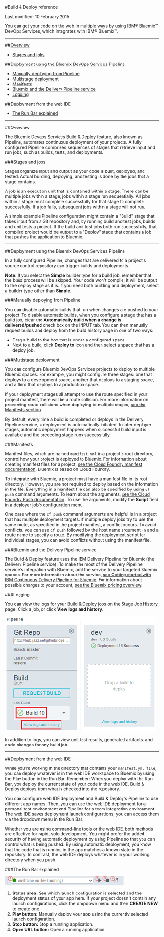 #Build & Deploy reference

Last modified: 10 February 2015

You can get your code on the web in multiple ways by using IBM® Bluemix&trade; DevOps Services, which integrates with IBM® Bluemix™.

---
##[Overview](#overview)
* [Stages and jobs](#key)

##[Deployment using the Bluemix DevOps Services Pipeline](#auto)
* [Manually deploying from Pipeline](#pipeline_manual)
* [Multistage deployment](#multi)
* [Manifests](#manifests)
* [Bluemix and the Delivery Pipeline service](#service)
* [Logging](#logs)

##[Deployment from the web IDE](#manual)
* [The Run Bar explained](#runbar)

<!--
##[Additional resources](#addl)
* [Charging](#charging)
* [Bluemix Delivery Pipeline Service Documentation](#servicedoc)
-->

---
<a name="overview"></a>
##Overview

The Bluemix Devops Services Build & Deploy feature, also known as Pipeline, automates continuous deployment of your projects. A fully configured Pipeline comprises sequences of stages that retrieve input and run jobs, such as builds, tests, and deployments.

<a name="key"></a>
###Stages and jobs

Stages organize input and output as your code is built, deployed, and tested. Actual building, deploying, and testing is done by the jobs that a stage contains. 

A job is an execution unit that is contained within a stage. There can be multiple jobs within a stage; jobs within a stage run sequentially. All jobs within a stage must complete successfully for that stage to complete successfully. If a job fails, subsequent jobs within a stage will not run.

A simple example Pipeline configuration might contain a "Build" stage that takes input from a Git repository and, by running build and test jobs, builds and unit tests a project. If the build and test jobs both run successfully, that compiled project would be output to a "Deploy" stage that contains a job that pushes the application to Bluemix.

---
<a name="auto"></a>
##Deployment using the Bluemix DevOps Services Pipeline

In a fully configured Pipeline, changes that are delivered to a project's source control repository can trigger builds and deployments.

**Note**: If you select the **Simple** builder type for a build job, remember that the *build* process will be skipped. Your code won't compile; it will be output to the deploy stage as it is. If you need both building and deployment, select a builder type other than **Simple**.  

<a name="pipeline_manual"></a>
###Manually deploying from Pipeline

You can disable automatic builds that run when changes are pushed to your project. To disable automatic builds, when you configure a stage that has a build job, clear the **Automatically build when a change is delivered/pushed** check box on the INPUT tab. You can then manually request builds and deploy from the build history page in one of two ways:
  * Drag a build to the box that is under a configured space.
  * Next to a build, click **Deploy to** icon and then select a space that has a deploy job.

<a name="multi"></a>
###Multistage deployment

You can configure Bluemix DevOps Services projects to deploy to multiple Bluemix spaces. For example, you might configure three stages: one that deploys to a development space, another that deploys to a staging space, and a third that deploys to a production space.

If your deployment stages all attempt to use the route specified in your project manifest, there will be a route collision. For more information on preventing route collisions when deploying to multiple stages, [see the Manifests section][6].

By default, every time a build is completed or deploys in the Delivery Pipeline service, a deployment is automatically initiated. In later deployer stages, automatic deployment happens when successful build input is available and the preceding stage runs successfully.

<a name="manifests"></a>
###Manifests

Manifest files, which are named `manifest.yml` in a project's root directory, control how your project is deployed to Bluemix. For information about creating manifest files for a project, [see the Cloud Foundry manifest documentation][2]. Bluemix is based on Cloud Foundry.

To integrate with Bluemix, a project must have a manifest file in its root directory. However, you are not required to deploy based on the information in the file. Everything in a manifest file can also be specified by using `cf push` command arguments. To learn about the arguments, [see the Cloud Foundry Push documentation][3]. To use the arguments, modify the **Script** field in a deployer job's configuration menu.

One case where the `cf push` command arguments are helpful is in a project that has multiple deployment targets. If multiple deploy jobs try to use the same route, as specified in the project manifest, a conflict occurs. To avoid conflicts, you can use `cf push` followed by the host name argument `-n` and a route name to specify a route. By modifying the deployment script for individual stages, you can avoid conflicts without using the manifest file.

<a name="service"></a>
###Bluemix and the Delivery Pipeline service

The Build & Deploy feature uses the IBM Delivery Pipeline for Bluemix (the Delivery Pipeline service). To make the most of the Delivery Pipeline service's integration with Bluemix, add the service to your targeted Bluemix spaces. For more information about the service, [see Getting started with IBM Continuous Delivery Pipeline for Bluemix][3]. For information about possible charges to your account, [see the Bluemix pricing overview][4].

<a name="logs"></a>
###Logging

You can view the logs for your Build & Deploy jobs on the Stage Job History page. Click a job, or click **View logs and history**.

![Locations that open history pages from Advanced Build & Deploy][5]

In addition to logs, you can view unit test results, generated artifacts, and code changes for any build job.

---
<a name="manual"></a>
##Deployment from the web IDE

While you're working in the directory that contains your `manifest.yml file`, you can deploy whatever is in the web IDE workspace to Bluemix by using the Play button in the Run Bar. Remember: When you deploy with the Run Bar, you deploy the current state of your code in the web IDE. Build &amp; Deploy deploys from what is checked into the repository.

You can configure web IDE deployment and Build &amp; Deploy's Pipeline to use different app names. Then, you can use the web IDE deployment for a personal test environment and Pipeline for a team integration environment. The web IDE saves deployment launch configurations; you can access them via the dropdown menu in the Run Bar. 

Whether you are using command-line tools or the web IDE, both methods are effective for rapid, solo development. You might prefer the added security of having automatic deployment by using Pipeline so that you can control what is being pushed. By using automatic deployment, you know that the code that is running in the app matches a known state in the repository. In contrast, the web IDE deploys whatever is in your working directory when you push.

<a name="runbar"></a>
###The Run Bar explained

![Annotated Run Bar screenshot][7]

1. **Status area:** See which launch configuration is selected and the deployment status of your app here. If your project doesn't contain any launch configurations, click the dropdown menu and then **CREATE NEW** to create one.
2. **Play button:** Manually deploy your app using the currently selected launch configuration.
3. **Stop button:** Stop a running application. 
4. **Open URL button:** Open a running application. 


<!--
<a name="addl"></a>
##Additional resources
-->




 
[1]: http://docs.cloudfoundry.org/devguide/deploy-apps/manifest.html
[2]: https://www.ng.bluemix.net/docs/#services/DeliveryPipeline/index.html#getstartwithCD
[3]: http://docs.cloudfoundry.org/devguide/installcf/whats-new-v6.html#push
[4]: https://ace.ng.bluemix.net/#/pricing/cloudOEPaneId=pricing
[5]: ./images/open_logs.png
[6]: #manifests
[7]: ./images/runbar-annotated.png
